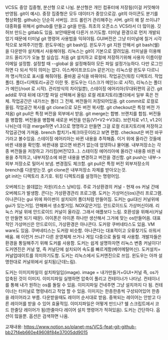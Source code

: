 VCS도 중앙 집중형, 분산형 으로 나뉨. 분산형은 개인 컴퓨터에 저장됨(이걸 커밋해야 반영됨. git이 예시). 중장 집중형은 모두 데이터가 중앙으로감.
git의 아이콘도 분기를 형상화함. github는 단순히 서버임. 코드 롤린거 관리해주는 서버. git이 왜 잘 쓰이냐? 대중화를 위해서 github를 만들고 git을 만듬. 최초의 오픈소스 VCS라서 더 많이씀. 깃허브 만드는 gitlab도 있음. 보안때문에 다른거 쓰기도함. 터미널 환경으로 먼저 개발되었기 때문에 터미널 git 명령어 사용법을 익혀야됨. GUI버전은 그냥 터미널에 칠거 시각적으로 보여주기만함. 윈도우에는 git bash임. 윈도우가 git 지원 안해서 git bash(쉘)을 다운받아 설치해서 사용해야됨. 리눅스는 git이 기본으로 깔려있음. 터미널을 이용해 코드 올리기가 오늘 할 실습임. 
처음 git 설치하고 로컬에 저장하기위해 사용자 이름이랑 이메일 설정함. 설정할 때 --global 을 설정해줘야 모든 파일 설정가능하다. 다만 로그인하면 다 되서 딱히 의미는 없다. 
이스케이프코드(/n 같은거)는 리눅스랑 윈도우 다르니까 명시적으로 표시를 해줘야됨. 줄바꿈 공식을 바꿔야되. 
작업공간(워킹 디렉토리. 작업폴더. 폴더=디렉토리=공간 이란 뜻. 윈도우는 디스크가 메인(c:로 시작), 리눅스는 폴더가 메인(/root 로 시작). 관리방식의 차이일뿐),
스테이징 에어리아(무대뒤편의 공간. git add로 무대 뒤에 대기할 파일 선택해서 올림)
로컬 레포지토리(폴더에서 일부 혹은 전체. 작업공간은 내가쓰는 폴더 그 전체. 버전들이 저장되어있음. git commit로 로컬로 올림. 작업공간 복사를 git clone으로 모든 버전 복사함. git checkout은 특정 버전 가져옴)
git pull은 특정 버전을 외부에서 받음. 
git merge는 합병. 브랜치를 합침. 버전들을 병합함. 버전들을 병합해 새로운 버전을 만듬(V1+V2->V3로). 브런치로 v1.1, v1.2이 나뉘는데 이걸 merge하면 v1.3으로 명명하고 만들면 그걸 로컬 리포지토리에 저장하고 작업공간에 가져옴. brench 합치기+체크아웃이라고 보면 편함. 
checkout은 버전 바꾸기라고 볼수있음. 
스테이징 에어리아는 바뀐 내용을 추적해줌. 이거 위에 올라간 것들에 바뀐 내용을 확인함. 바뀐내용 없으면 바뀐거 없는데 업뎃하냐 물어봄. 내부저장소는 각종 버전들을 저장하고 가리킴(버전123...). 스테이징 에어리아에 올라간 내용중 바뀐 내용을 추적하고, 내부저장소에 바뀐 내용을 변경하고 버전을 갱신함. 
git push는 내부->외부 저장소로 밀어서 보냄. 변경점도 체크함.
git pull은 특정 버전 외부저장소의 brench를 다운받는것. 
git clone은 내부저장소 자체를 받아오는것.  
git init는 디렉토리 초기호. 워킹 디렉토리를 설정하는 명령어임.

오버헤드는 쓸데없는 자원(리소스 낭비)임. 주로 가상환경의 커널 - 현재 os 커널 간에 오버헤드가 발생함. 콘다는 가상환경관리 프로그램. 도커는 가상머신(os)관리 프로그램. 아나콘다는 gui 위에 파이썬이 설치되어 폴더처럼 만들어짐. 도커는 gui대신 커널위에 gui가 있는거임. 안해봐서 생소할거임. NOX같은거임. 안드로이드도 가상머신이래. 리눅스 커널 위에 안드로이드 커널이 올라감. 그래서 애플보다 느림. 호환성을 위해서(커널만 만들면 되기 때문). 아이폰은 아이폰 하나만 생산해서 그거에 맞는 os만들어씀. 대표적인 가상머신은 안드로이드, 가상환경은 아나콘다. 도커랑 쿠버네타스도 있음. VM ware도 있음. 쿠버네티스는 도커랑 비슷함. 아나콘다는 대표적이고 오류찾기도 쉬워서 배움. 왜 이런거 쓰냐? 다른 운영체제 쓰거나 게임 다중으로 돌릴 때 사용함. 개발자들은 환경을 통일해주기 위해 도커를 사용함. 도커는 쉽게 설명하자면 리눅스 변종 커널이다! 도커엔진은 커널 옆, 즉 커널단에 설치되어 속도를 빠르게함(베어메탈머신). 도커설치=커널업데이트를 의미하기도함. 도커는 리눅스에서 도커엔진으로 쓰임. 윈도우는 아까 설명한대로 커널위에서 설치됨(근데느림).

도커는 이미지파일이 설치파일임(image). image = 내가만들거+GUI+커널 즉, os가 압축된 것이 이미지. 이미지파일 실행하면 압축이 풀리고 컨테이너가 나타남. 컨테이너를 통해 내가 원하는 os를 돌릴 수 있음. 이미지파일 건네주면 그냥 설치까지 다 됨. 컨테이너는 터미널로 명령내리고 작업 할 수 있음. 이미지는 한층한층씩 구성되어있어 한층을 레이어라고 부름. 다운받을때도 레이어 순서대로 받음. 중복되는 레이어는 안받고 다른 레이어를 받을 수 있어 효율적임. 이미지파일은 어떻게 만드나? 쉘 스크립트에서 코드 한줄당 레이어가 됨(한줄마다 레이어 설치 명령어가 적혀있음). 도커는 간단하다. 옵션이 많을뿐. 옵션은 검색하면 나옴.  

교재내용:
https://www.notion.so/planet-ms/VCS-feat-git-github-bb27f4eb660e49608f84e37005dd9015